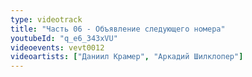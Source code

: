 ```yaml
---
type: videotrack
title: "Часть 06 - Объявление следующего номера"
youtubeId: "q_e6_343xVU"
videoevents: vevt0012
videoartists: ["Даниил Крамер", "Аркадий Шилклопер"]
---
```

